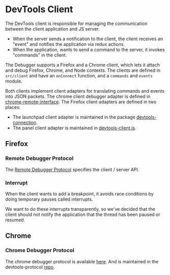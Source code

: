 # DevTools Client

The DevTools client is responsible for managing the communication between the
client application and JS server.

- When the server sends a notification to the client, the client receives an
  "event" and notifies the application via redux actions.
- When the application, wants to send a command to the server, it invokes
  "commands" in the client.

The Debugger supports a Firefox and a Chrome client, which lets it attach and
debug Firefox, Chrome, and Node contexts. The clients are defined in
`src/client` and have an `onConnect` function, and a `commands` and `events`
module.

Both clients implement client adapters for translating commands and events into
JSON packets. The chrome client debugger adapter is defined in
[chrome-remote-interface][chrome-remote-interface]. The Firefox client adapters
are defined in two places:

- The launchpad client adapter is maintained in the package
  [devtools-connection][dt-connect].
- The panel client adapter is maintained in
  [devtools-client.js][devtools-client.js].

## Firefox

### Remote Debugger Protocol

The [Remote Debugger Protocol][protocol] specifies the client / server API.

### Interrupt

When the client wants to add a breakpoint, it avoids race conditions by doing
temporary pauses called interrupts.

We want to do these interrupts transparently, so we've decided that the client
should not notify the application that the thread has been paused or resumed.

[protocol]: https://searchfox.org/mozilla-central/source/devtools/docs/backend/protocol.md
[dt-connect]: https://github.com/firefox-devtools/devtools-core/tree/master/packages/devtools-connection
[devtools-client.js]: https://searchfox.org/mozilla-central/source/devtools/shared/client/devtools-client.js

## Chrome

### Chrome Debugger Protocol

The chrome debugger protocol is available [here][devtools-protocol-viewer]. And
is maintained in the devtools-protocol [repo][devtools-protocol-gh].

[chrome-remote-interface]: https://github.com/cyrus-and/chrome-remote-interface
[devtools-protocol-viewer]: https://chromedevtools.github.io/devtools-protocol/
[devtools-protocol-gh]: https://github.com/ChromeDevTools/devtools-protocol
